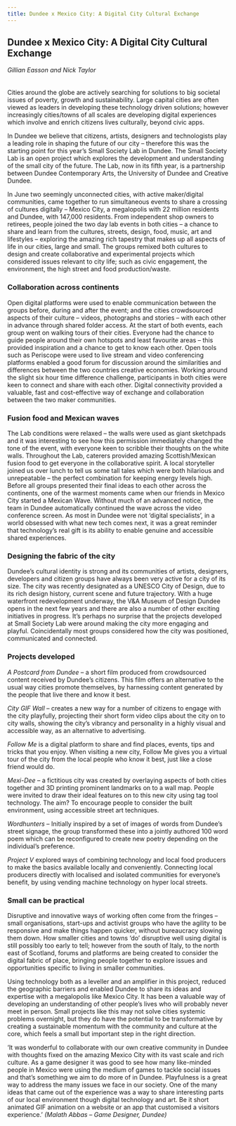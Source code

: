 ```yaml
---
title: Dundee x Mexico City: A Digital City Cultural Exchange
---
```


## Dundee x Mexico City: A Digital City Cultural Exchange
*Gillian Easson and Nick Taylor*
<br />
<br />
<br />
Cities around the globe are actively searching for solutions to big societal issues of poverty, growth and sustainability. Large capital cities are often viewed as leaders in developing these technology driven solutions; however increasingly cities/towns of all scales are developing digital experiences which involve and enrich citizens lives culturally, beyond civic apps.

In Dundee we believe that citizens, artists, designers and technologists play a leading role in shaping the future of our city – therefore this was the starting point for this year’s Small Society Lab in Dundee. The Small Society Lab is an open project which explores the development and understanding of the small city of the future. The Lab, now in its fifth year, is a partnership between Dundee Contemporary Arts, the University of Dundee and Creative Dundee.

In June two seemingly unconnected cities, with active maker/digital communities, came together to run simultaneous events to share a crossing of cultures digitally – Mexico City, a megalopolis with 22 million residents and Dundee, with 147,000 residents. From independent shop owners to retirees, people joined the two day lab events in both cities – a chance to share and learn from the cultures, streets, design, food, music, art and lifestyles – exploring the amazing rich tapestry that makes up all aspects of life in our cities, large and small. The groups remixed both cultures to design and create collaborative and experimental projects which considered issues relevant to city life; such as civic engagement, the environment, the high street and food production/waste.

### Collaboration across continents
Open digital platforms were used to enable communication between the groups before, during and after the event; and the cities crowdsourced aspects of their culture – videos, photographs and stories – with each other in advance through shared folder access. At the start of both events, each group went on walking tours of their cities. Everyone had the chance to guide people around their own hotspots and least favourite areas – this provided inspiration and a chance to get to know each other. Open tools such as Periscope were used to live stream and video conferencing platforms enabled a good forum for discussion around the similarities and differences between the two countries creative economies. Working around the slight six hour time difference challenge, participants in both cities were keen to connect and share with each other. Digital connectivity provided a valuable, fast and cost-effective way of exchange and collaboration between the two maker communities.

### Fusion food and Mexican waves
The Lab conditions were relaxed – the walls were used as giant sketchpads and it was interesting to see how this permission immediately changed the tone of the event, with everyone keen to scribble their thoughts on the white walls. Throughout the Lab, caterers provided amazing Scottish/Mexican fusion food to get everyone in the collaborative spirit. A local storyteller joined us over lunch to tell us some tall tales which were both hilarious and unrepeatable – the perfect combination for keeping energy levels high. Before all groups presented their final ideas to each other across the continents, one of the warmest moments came when our friends in Mexico City started a Mexican Wave. Without much of an advanced notice, the team in Dundee automatically continued the wave across the video conference screen. As most in Dundee were not ‘digital specialists’, in a world obsessed with what new tech comes next, it was a great reminder that technology’s real gift is its ability to enable genuine and accessible shared experiences.

### Designing the fabric of the city
Dundee’s cultural identity is strong and its communities of artists, designers, developers and citizen groups have always been very active for a city of its size. The city was recently designated as a UNESCO City of Design, due to its rich design history, current scene and future trajectory. With a huge waterfront redevelopment underway, the V&A Museum of Design Dundee opens in the next few years and there are also a number of other exciting initiatives in progress. It’s perhaps no surprise that the projects developed at Small Society Lab were around making the city more engaging and playful. Coincidentally most groups considered how the city was positioned, communicated and connected.

### Projects developed
*A Postcard from Dundee* – a short film produced from crowdsourced content received by Dundee’s citizens. This film offers an alternative to the usual way cities promote themselves, by harnessing content generated by the people that live there and know it best.

*City GIF Wall* – creates a new way for a number of citizens to engage with the city playfully, projecting their short form video clips about the city on to city walls, showing the city’s vibrancy and personality in a highly visual and accessible way, as an alternative to advertising.

*Follow Me* is a digital platform to share and find places, events, tips and tricks that you enjoy. When visiting a new city, Follow Me gives you a virtual tour of the city from the local people who know it best, just like a close friend would do.

*Mexi-Dee* – a fictitious city was created by overlaying aspects of both cities together and 3D printing prominent landmarks on to a wall map. People were invited to draw their ideal features on to this new city using tag tool technology. The aim? To encourage people to consider the built environment, using accessible street art techniques.

*Wordhunters* – Initially inspired by a set of images of words from Dundee’s street signage, the group transformed these into a jointly authored 100 word poem which can be reconfigured to create new poetry depending on the individual’s preference.

*Project V* explored ways of combining technology and local food producers to make the basics available locally and conveniently. Connecting local producers directly with localised and isolated communities for everyone’s benefit, by using vending machine technology on hyper local streets.

### Small can be practical
Disruptive and innovative ways of working often come from the fringes – small organisations, start-ups and activist groups who have the agility to be responsive and make things happen quicker, without bureaucracy slowing them down. How smaller cities and towns ‘do’ disruptive well using digital is still possibly too early to tell; however from the south of Italy, to the north east of Scotland, forums and platforms are being created to consider the digital fabric of place, bringing people together to explore issues and opportunities specific to living in smaller communities.

Using technology both as a leveller and an amplifier in this project, reduced the geographic barriers and enabled Dundee to share its ideas and expertise with a megalopolis like Mexico City. It has been a valuable way of developing an understanding of other people’s lives who will probably never meet in person. Small projects like this may not solve cities systemic problems overnight, but they do have the potential to be transformative by creating a sustainable momentum with the community and culture at the core, which feels a small but important step in the right direction.

‘It was wonderful to collaborate with our own creative community in Dundee with thoughts fixed on the amazing Mexico City with its vast scale and rich culture. As a game designer it was good to see how many like-minded people in Mexico were using the medium of games to tackle social issues and that’s something we aim to do more of in Dundee. Playfulness is a great way to address the many issues we face in our society. One of the many ideas that came out of the experience was a way to share interesting parts of our local environment though digital technology and art. Be it short animated GIF animation on a website or an app that customised a visitors experience.’
*(Malath Abbas – Game Designer, Dundee)*
